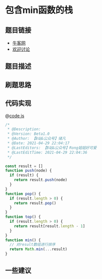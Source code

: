 
# 包含min函数的栈


## 题目链接

- [牛客网]()
- [欢迎讨论]()

## 题目描述


## 刷题思路


## 代码实现

@[code js](@code/algorithm/剑指/栈队列堆/getMinInJSStack.js)

```js
/*
 * @Description: 
 * @Version: Beta1.0
 * @Author: 【B站&公众号】储凡
 * @Date: 2021-04-29 22:04:17
 * @LastEditors: 【B站&公众号】Rong姐姐好可爱
 * @LastEditTime: 2021-04-29 22:04:36
 */

const result = []
function push(node) {
  if (result) {
    return result.push(node)
  }
}
function pop() {
  if (result.length > 0) {
    return result.pop()
  }
}
function top() {
  if (result.length > 0) {
    return result[result.length - 1]
  }
}
function min() {
  // 对result数组进行排序
  return Math.min(...result)
}


```

## 一些建议